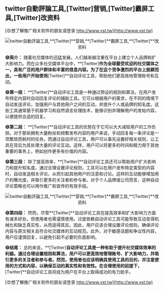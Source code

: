 ## **twitter自動評論工具,**[Twitter]**营销,**[Twitter]**霸屏工具,**[Twitter]**改资料**

[😍想了解推广相关软件的朋友请登录 http://www.vst.tw](http://www.vst.tw)

 <center><img src="https://vst.tw/MP4/tuiguang/png/1.png" alt="twitter自動評論工具,**[Twitter]**营销,**[Twitter]**霸屏工具,**[Twitter]**改资料"></center>

**😄简介：**
随着社交媒体的迅猛发展，人们越来越注重在平台上建立个人品牌和扩大影响力。而在众多社交媒体平台中，**[Twitter]**作为全球最受欢迎的社交媒体之一，具有广泛的用户群体和丰富的信息内容。为了在这个竞争激烈的平台上脱颖而出，一些用户开始使用**[Twitter]**自动评论工具，帮助他们更高效地管理账号和互动。

**😄第一段：**
**[Twitter]**自动评论工具是一种通过预设的规则和算法，在用户发布特定内容时自动回复评论的辅助工具。它可以根据用户的需求，在不同的情境下自动发送评论，加强用户与其他用户之间的互动，并提升个人或品牌的知名度。这些工具通常基于机器学习和自然语言处理技术，能够识别并理解用户的发帖内容，以便提供合适的回复。

**😄第二段：**
**[Twitter]**自动评论工具的优势在于它可以大大减轻用户的工作负担。对于那些拥有大量粉丝和频繁发布内容的用户来说，手动回复每一条评论是一项繁琐而耗时的任务。而通过自动评论工具，用户可以事先设置好相关规则，让工具在背后为其处理大量的评论互动。这样，用户可以将更多的时间和精力用于其他重要的事务上，例如创作更多有价值的内容。

**😄第三段：**
除了提高效率，**[Twitter]**自动评论工具还可以帮助用户扩大影响力和提升知名度。通过合理设置评论规则，工具可以在用户发布特定类型的内容时，自动发送相关评论，从而引起其他用户的注意和讨论。这样的互动能够增加用户的曝光度，并吸引更多的关注者和参与者。对于个人品牌或公司而言，这种自动评论策略也可以用作推广和宣传的有效手段。

 <center><img src="https://vst.tw/MP4/tuiguang/png/3.png" alt="twitter自動評論工具,**[Twitter]**营销,**[Twitter]**霸屏工具,**[Twitter]**改资料"></center>

**😄第四段：**
然而，尽管**[Twitter]**自动评论工具在提高效率和扩大影响力方面有诸多好处，但使用者也需谨慎使用。过度依赖自动评论工具可能导致互动变得机械化和缺乏真实性，从而适得其反。因此，用户应该合理设置评论规则，确保评论内容与原文相关且符合社交媒体的互动规范。此外，对于敏感话题和争议性内容，用户应谨慎回复，以避免引起不必要的负面影响。

**😄结尾：**
总的来说，**[Twitter]**自动评论工具是一种有助于提升社交媒体效率的利器。通过合理设置规则和算法，用户可以更高效地管理账号、扩大影响力，并吸引更多的关注者和参与者。然而，使用者也应该明确其使用工具的目的，并注意使用的方式和内容，以确保互动的真实性和有效性。在合理使用的前提下，**[Twitter]**自动评论工具将成为用户在平台上取得成功的有力助手。

[😍想了解推广相关软件的朋友请登录 http://www.vst.tw](http://www.vst.tw)



